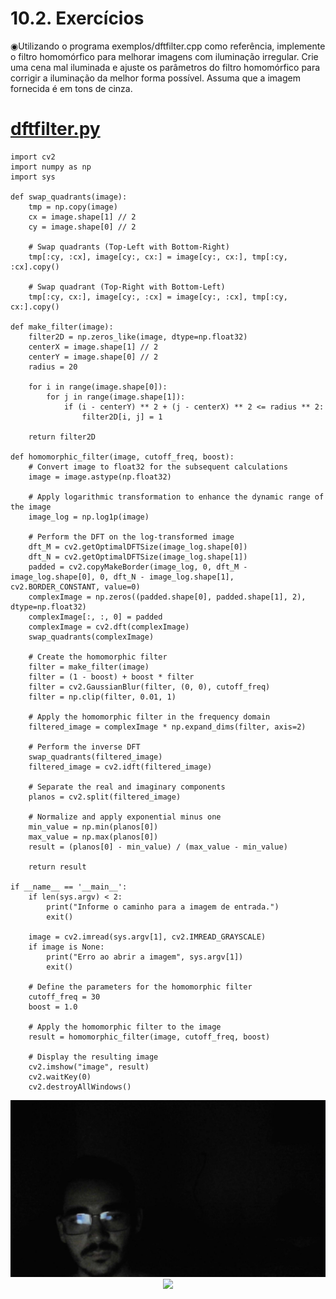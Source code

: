 # 10.2. Exercícios

◉Utilizando o programa exemplos/dftfilter.cpp como referência, implemente o filtro homomórfico para melhorar imagens com iluminação irregular. Crie uma cena mal iluminada e ajuste os parâmetros do filtro homomórfico para corrigir a iluminação da melhor forma possível. Assuma que a imagem fornecida é em tons de cinza.
 
 # [dftfilter.py](https://github.com/PedroHenrique18/OpenCV/blob/main/Filtragem%20no%20Dom%C3%ADnio%20da%20Frequ%C3%AAncia/dftfilter.py)
```
import cv2
import numpy as np
import sys

def swap_quadrants(image):
    tmp = np.copy(image)
    cx = image.shape[1] // 2
    cy = image.shape[0] // 2

    # Swap quadrants (Top-Left with Bottom-Right)
    tmp[:cy, :cx], image[cy:, cx:] = image[cy:, cx:], tmp[:cy, :cx].copy()

    # Swap quadrant (Top-Right with Bottom-Left)
    tmp[:cy, cx:], image[cy:, :cx] = image[cy:, :cx], tmp[:cy, cx:].copy()

def make_filter(image):
    filter2D = np.zeros_like(image, dtype=np.float32)
    centerX = image.shape[1] // 2
    centerY = image.shape[0] // 2
    radius = 20

    for i in range(image.shape[0]):
        for j in range(image.shape[1]):
            if (i - centerY) ** 2 + (j - centerX) ** 2 <= radius ** 2:
                filter2D[i, j] = 1

    return filter2D

def homomorphic_filter(image, cutoff_freq, boost):
    # Convert image to float32 for the subsequent calculations
    image = image.astype(np.float32)

    # Apply logarithmic transformation to enhance the dynamic range of the image
    image_log = np.log1p(image)

    # Perform the DFT on the log-transformed image
    dft_M = cv2.getOptimalDFTSize(image_log.shape[0])
    dft_N = cv2.getOptimalDFTSize(image_log.shape[1])
    padded = cv2.copyMakeBorder(image_log, 0, dft_M - image_log.shape[0], 0, dft_N - image_log.shape[1], cv2.BORDER_CONSTANT, value=0)
    complexImage = np.zeros((padded.shape[0], padded.shape[1], 2), dtype=np.float32)
    complexImage[:, :, 0] = padded
    complexImage = cv2.dft(complexImage)
    swap_quadrants(complexImage)

    # Create the homomorphic filter
    filter = make_filter(image)
    filter = (1 - boost) + boost * filter
    filter = cv2.GaussianBlur(filter, (0, 0), cutoff_freq)
    filter = np.clip(filter, 0.01, 1)

    # Apply the homomorphic filter in the frequency domain
    filtered_image = complexImage * np.expand_dims(filter, axis=2)

    # Perform the inverse DFT
    swap_quadrants(filtered_image)
    filtered_image = cv2.idft(filtered_image)

    # Separate the real and imaginary components
    planos = cv2.split(filtered_image)

    # Normalize and apply exponential minus one
    min_value = np.min(planos[0])
    max_value = np.max(planos[0])
    result = (planos[0] - min_value) / (max_value - min_value)

    return result

if __name__ == '__main__':
    if len(sys.argv) < 2:
        print("Informe o caminho para a imagem de entrada.")
        exit()

    image = cv2.imread(sys.argv[1], cv2.IMREAD_GRAYSCALE)
    if image is None:
        print("Erro ao abrir a imagem", sys.argv[1])
        exit()

    # Define the parameters for the homomorphic filter
    cutoff_freq = 30
    boost = 1.0

    # Apply the homomorphic filter to the image
    result = homomorphic_filter(image, cutoff_freq, boost)

    # Display the resulting image
    cv2.imshow("image", result)
    cv2.waitKey(0)
    cv2.destroyAllWindows()

```

<div align="center" >
  <img src="https://github.com/PedroHenrique18/OpenCV/blob/main/Filtragem%20no%20Dom%C3%ADnio%20da%20Frequ%C3%AAncia/imagem%20mal%20iluminada.jpg">
</div>

<div align="center" >
  <img src="https://github.com/PedroHenrique18/OpenCV/blob/main/Filtragem%20no%20Dom%C3%ADnio%20da%20Frequ%C3%AAncia/resultado.png">
</div>


